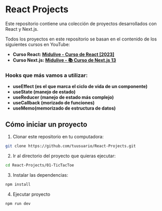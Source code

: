 # React Projects
Este repositorio contiene una colección de proyectos desarrollados con React y Next.js.

Todos los proyectos en este repositorio se basan en el contenido de los siguientes cursos en YouTube:
- **Curso React: [Midulive - Curso de React [2023]](https://www.youtube.com/watch?v=7iobxzd_2wY&list=PLUofhDIg_38q4D0xNWp7FEHOTcZhjWJ29)**
- **Curso Next.js: [Midulive - 📚 Curso de Next.js 13](https://www.youtube.com/watch?v=tA-_vAz9y78)**

### Hooks que más vamos a utilizar:
- **useEffect (es el que marca el ciclo de vida de un componente)**
- **useState (manejo de estado)**
- **useReducer (manejo de estado más complejo)**
- **useCallback (morizado de funciones)**
- **useMemo(memorizado de estructura de datos)**

## Cómo iniciar un proyecto
1. Clonar este repositorio en tu computadora:
```bash
git clone https://github.com/tuusuario/React-Projects.git
```
2. Ir al directorio del proyecto que quieras ejecutar:
```bash
cd React-Projects/01-TicTacToe
```
3. Instalar las dependencias:
```bash
npm install
```
4. Ejecutar proyecto
```bash
npm run dev
```

